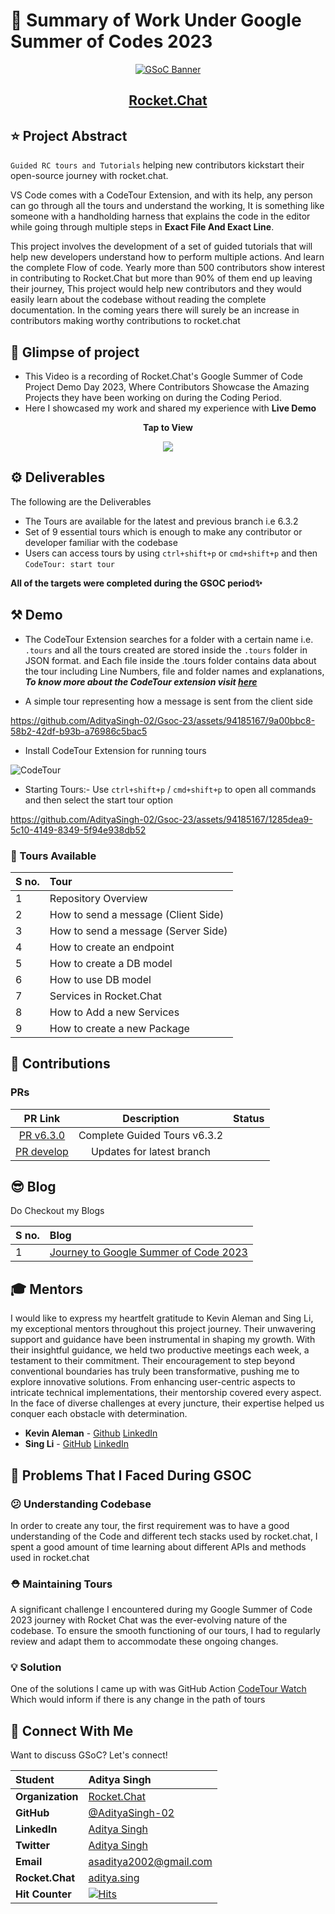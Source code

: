 # 🚩 Summary of Work Under Google Summer of Codes 2023
<div align="center">

<a href="https://www.rocket.chat/">![GSoC Banner](https://github.com/AdityaSingh-02/Gsoc-23/assets/94185167/b74a6712-ef2c-46a0-9a81-6f57d0a0f46d)</a>

<h2><a href="https://www.rocket.chat/">Rocket.Chat</a></h2>

</div>

## ⭐ Project Abstract
`Guided RC tours and Tutorials` helping new contributors kickstart their open-source journey with rocket.chat.

VS Code comes with a CodeTour Extension, and with its help, any person can go through all the tours and understand the working, It is something like someone with a handholding harness that explains the code in the editor while going through multiple steps in **Exact File And Exact Line**. 

This project involves the development of a set of guided tutorials that will help new developers understand how to perform multiple actions. And learn the complete Flow of code.
Yearly more than 500 contributors show interest in contributing to Rocket.Chat but more than 90% of them end up leaving their journey, This project would help new contributors and they would easily learn about the codebase without reading the complete documentation. In the coming years there will surely be an increase in contributors making worthy contributions to rocket.chat

## 🌄 Glimpse of project

-  This Video is a recording of Rocket.Chat's Google Summer of Code Project Demo Day 2023, Where Contributors Showcase the Amazing Projects they have been working on during the Coding Period.
-  Here I showcased my work and shared my experience with **Live Demo**
  <p align = "center" > <strong>Tap to View </strong></p>
<p align="center">
       
<a href="https://www.youtube.com/watch?v=TNp8ICkmmdQ">
<img src="http://img.youtube.com/vi/TNp8ICkmmdQ/0.jpg">
 </a>
</p>

## ⚙️ Deliverables
The following are the Deliverables
- The Tours are available for the latest and previous branch i.e 6.3.2
- Set of 9 essential tours which is enough to make any contributor or developer familiar with the codebase
- Users can access tours by using `ctrl+shift+p` or `cmd+shift+p` and then `CodeTour: start tour`

**All of the targets were completed during the GSOC period✨**

## ⚒ Demo

- The CodeTour Extension searches for a folder with a certain name i.e. `.tours` and all the tours created are stored inside the `.tours` folder in JSON format. and Each file inside the .tours folder contains data about the tour including Line Numbers, file and folder names and explanations, ***To know more about the CodeTour extension visit [here](https://marketplace.visualstudio.com/items?itemName=vsls-contrib.codetour)***

- A simple tour representing how a message is sent from the client side

https://github.com/AdityaSingh-02/Gsoc-23/assets/94185167/9a00bbc8-58b2-42df-b93b-a76986c5bac5

- Install CodeTour Extension for running tours

 ![CodeTour](https://github.com/AdityaSingh-02/Gsoc-23/assets/94185167/ab604fc6-664e-45c8-b7e9-da392811438c)

- Starting Tours:- Use `ctrl+shift+p` / `cmd+shift+p` to open all commands and then select the start tour option

https://github.com/AdityaSingh-02/Gsoc-23/assets/94185167/1285dea9-5c10-4149-8349-5f94e938db52



### 🚢 Tours Available

<div align="center">
    
| **S no.** | Tour |
|:--------------------|:-------------------|
| 1 | Repository Overview |
| 2 | How to send a message (Client Side) |
| 3 | How to send a message (Server Side) |
| 4 | How to create an endpoint |
| 5 | How to create a DB model |
| 6 | How to use DB model |
| 7 | Services in Rocket.Chat |
| 8 | How to Add a new Services |
| 9 | How to create a new Package |
    
</div>

## 🚀 Contributions

### PRs

<div align="center">

| PR Link   | Description  | Status | 
| :-----------: | :------------------------------------:| :------:|
| [PR v6.3.0](https://github.com/RocketChat/Rocket.Chat/pull/29623) | Complete Guided Tours v6.3.2 |  |
| [PR develop](https://github.com/RocketChat/Rocket.Chat/pull/30188) | Updates for latest branch | |
</div>

## 😎 Blog
    
Do Checkout my Blogs
    
<div align="center">
    
| **S no.** | Blog |
|:--------------------|:-------------------|
| 1 | [Journey to Google Summer of Code 2023](https://aditya-singh.hashnode.dev/from-failing-to-write-hello-world-to-google-summer-of-codes-2023) |
    
</div>

## 🎓 Mentors

I would like to express my heartfelt gratitude to Kevin Aleman and Sing Li, my exceptional mentors throughout this project journey. Their unwavering support and guidance have been instrumental in shaping my growth. With their insightful guidance, we held two productive meetings each week, a testament to their commitment. Their encouragement to step beyond conventional boundaries has truly been transformative, pushing me to explore innovative solutions. From enhancing user-centric aspects to intricate technical implementations, their mentorship covered every aspect. In the face of diverse challenges at every juncture, their expertise helped us conquer each obstacle with determination.

- **Kevin Aleman** - [Github](https://github.com/KevLehman) [LinkedIn](https://www.linkedin.com/in/kevin-alem%C3%A1n/)
- **Sing Li** - [GitHub](https://github.com/Sing-Li) [LinkedIn](https://www.linkedin.com/in/sing-li-119716139/)

## 🤯 Problems That I Faced During GSOC

### 😕 Understanding Codebase

In order to create any tour, the first requirement was to have a good understanding of the Code and different tech stacks used by rocket.chat, I spent a good amount of time learning about different APIs and methods used in rocket.chat

### ⛑️ Maintaining Tours

A significant challenge I encountered during my Google Summer of Code 2023 journey with Rocket Chat was the ever-evolving nature of the codebase. To ensure the smooth functioning of our tours, I had to regularly review and adapt them to accommodate these ongoing changes.

### 💡 Solution

One of the solutions I came up with was GitHub Action [CodeTour Watch](https://github.com/marketplace/actions/codetour-watch) Which would inform if there is any change in the path of tours


## 💬 Connect With Me    
Want to discuss GSoC? Let's connect!
<div align="center">

| **Student** | Aditya Singh |
|:--------------------|:-------------------|
| **Organization** | [Rocket.Chat](https://rocket.chat/) |
| **GitHub** | [@AdityaSingh-02](https://github.com/AdityaSingh-02) |
| **LinkedIn** | [Aditya Singh](https://www.linkedin.com/mwlite/in/aditya-singh-76065422b) |
| **Twitter** | [Aditya Singh](https://twitter.com/Go_D_Aditya) |
| **Email** | <a href="mailto:asaditya2002@gmail.com">asaditya2002@gmail.com</a> |
| **Rocket.Chat** | [aditya.sing](https://open.rocket.chat/direct/aditya.sing) |
| **Hit Counter** | <a href="https://hits.sh/github.com/AdityaSingh-02/Gsoc-23/"><img alt="Hits" src="https://hits.sh/github.com/AdityaSingh-02/Gsoc-23.svg?style=for-the-badge&label=views"/></a> |
</div>
